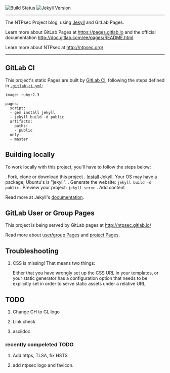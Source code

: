 ![Build Status](https://gitlab.com/pages/jekyll/badges/master/build.svg)
![Jekyll Version](https://img.shields.io/gem/v/jekyll.svg)

---

The NTPsec Project blog, using [Jekyll] and GitLab Pages.

Learn more about GitLab Pages at https://pages.gitlab.io and the official
documentation http://doc.gitlab.com/ee/pages/README.html.

Learn more about NTPsec at http://ntpsec.org/

---

## GitLab CI

This project's static Pages are built by [GitLab CI][ci], following the steps
defined in [`.gitlab-ci.yml`](.gitlab-ci.yml):

```
image: ruby:2.3

pages:
  script:
  - gem install jekyll
  - jekyll build -d public
  artifacts:
    paths:
    - public
  only:
  - master
```

## Building locally

To work locally with this project, you'll have to follow the steps below:

. Fork, clone or download this project
. [Install][] Jekyll.  Your OS may have a package; Ubuntu's is "jekyll".
. Generate the website: `jekyll build -d public`
. Preview your project: `jekyll serve`
. Add content

Read more at Jekyll's [documentation][].

## GitLab User or Group Pages

This project is being served by GitLab pages at http://ntpsec.gitlab.io/

Read more about [user/group Pages][userpages] and [project Pages][projpages].


## Troubleshooting

1. CSS is missing! That means two things:

    Either that you have wrongly set up the CSS URL in your templates, or
    your static generator has a configuration option that needs to be explicitly
    set in order to serve static assets under a relative URL.

[ci]: https://about.gitlab.com/gitlab-ci/
[Jekyll]: http://jekyllrb.com/
[install]: https://jekyllrb.com/docs/installation/
[documentation]: https://jekyllrb.com/docs/home/
[userpages]: http://doc.gitlab.com/ee/pages/README.html#user-or-group-pages
[projpages]: http://doc.gitlab.com/ee/pages/README.html#project-pages

## TODO

1. Change GH to GL logo

2. Link check

3. asciidoc

### recently compeleted TODO

1. Add https, TLSA, fix HSTS

2. add ntpsec logo and favicon.


